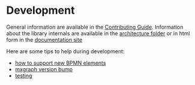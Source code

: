 # Development

General information are available in the [Contributing Guide](../../CONTRIBUTING.md).
Information about the library internals are available in the [architecture folder](./docs/architecture) or in html form in the [documentation site](https://process-analytics.github.io/bpmn-visualization-js/#_architecture_and_development)

Here are some tips to help during development:
- [how to support new BPMN elements](./bpmn-support-how-to.adoc)
- [mxgraph version bump](./mxgraph-version-bump.md)
- [testing](./testing.md)
